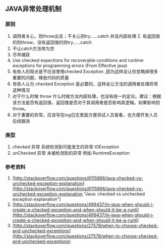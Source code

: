 ## JAVA异常处理机制 ##
### 原则 ###
1. 调用者关心，则throw出去；不关心则try……catch 并且内部处理
	2. 有返回值的则throw，没有返回值的则try……catch  
2. 不让catch方法体为空
3. 尽早捕获
4. Use checked expections for recoverable conditions and runtime exceptions for programming errors (From Effective java)
5. 有些人的观点是不应该使用checked Exception ,因为这样会让你忽略掉很多重要的问题，降低代码的质量
6. 有些人认为 checked Exception 是必要的，这样会让方法的调用者处理异常这种情况
7. 对于什么时候 throw 什么时候方法内部处理，也没有统一的定论。建议：根据 该方法是否有返回值，返回值是否对于其调用者是否影响其逻辑。如果影响则throw。
8. 对于重要的异常，应该写在log日志里面方便测试人员查看，也方便开发人员后续跟进

### 类型 ###
1. checked 异常 系统检测到可能发生的异常 IOException
2. unChecked 异常 未被检测到的异常 例如 RuntimeException

### 参考资料 ###
1. [http://stackoverflow.com/questions/6115896/java-checked-vs-unchecked-exception-explanation](http://stackoverflow.com/questions/6115896/java-checked-vs-unchecked-exception-explanation "Java: checked vs unchecked exception explanation")
2. [http://stackoverflow.com/questions/499437/in-java-when-should-i-create-a-checked-exception-and-when-should-it-be-a-runti](http://stackoverflow.com/questions/499437/in-java-when-should-i-create-a-checked-exception-and-when-should-it-be-a-runti)
3. [http://stackoverflow.com/questions/27578/when-to-choose-checked-and-unchecked-exceptions](http://stackoverflow.com/questions/27578/when-to-choose-checked-and-unchecked-exceptions)